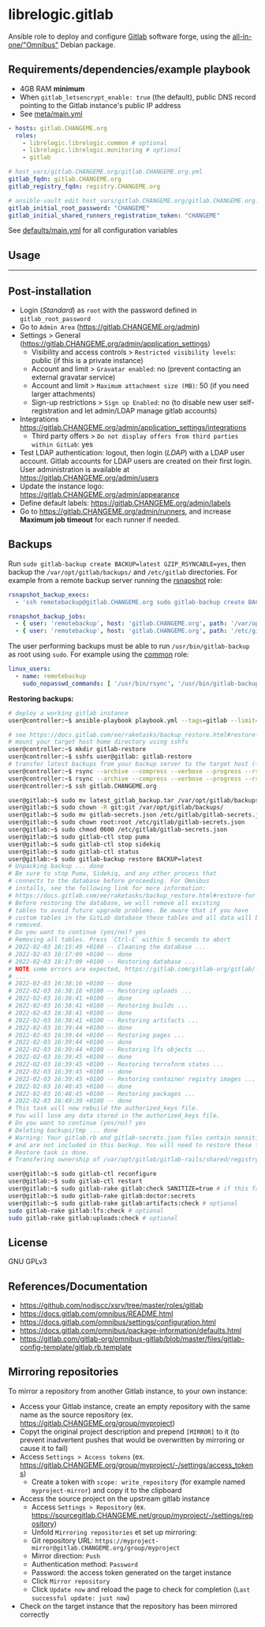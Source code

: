 # librelogic.gitlab

Ansible role to deploy and configure [Gitlab](https://about.gitlab.com/) software forge, using the [all-in-one/"Omnibus"](https://about.gitlab.com/install/#debian) Debian package.


## Requirements/dependencies/example playbook

- 4GB RAM **minimum**
- When `gitlab_letsencrypt_enable: true` (the default), public DNS record pointing to the Gitlab instance's public IP address
- See [meta/main.yml](meta/main.yml)

```yaml
- hosts: gitlab.CHANGEME.org
  roles:
    - librelogic.librelogic.common # optional
    - librelogic.librelogic.monitoring # optional
    - gitlab

# host_vars/gitlab.CHANGEME.org/gitlab.CHANGEME.org.yml
gitlab_fqdn: gitlab.CHANGEME.org
gitlab_registry_fqdn: registry.CHANGEME.org

# ansible-vault edit host_vars/gitlab.CHANGEME.org/gitlab.CHANGEME.org.yml
gitlab_initial_root_password: "CHANGEME"
gitlab_initial_shared_runners_registration_token: "CHANGEME"
```

See [defaults/main.yml](defaults/main.yml) for all configuration variables


## Usage
-------

## Post-installation

- Login (_Standard_) as `root` with the password defined in `gitlab_root_password`
- Go to `Admin Area` (https://gitlab.CHANGEME.org/admin)
- Settings > General (https://gitlab.CHANGEME.org/admin/application_settings)
  - Visibility and access controls > `Restricted visibility levels`: public (if this is a private instance)
  - Account and limit > `Gravatar enabled`: no (prevent contacting an external gravatar service)
  - Account and limit > `Maximum attachment size (MB)`: 50 (if you need larger attachments)
  - Sign-up restrictions > `Sign up Enabled`: no (to disable new user self-registration and let admin/LDAP manage gitlab accounts)
- Integrations https://gitlab.CHANGEME.org/admin/application_settings/integrations
  - Third party offers > `Do not display offers from third parties within GitLab`: yes
- Test LDAP authentication: logout, then login (_LDAP_) with a LDAP user account. Gitlab accounts for LDAP users are created on their first login. User administration is available at https://gitlab.CHANGEME.org/admin/users
- Update the instance logo: https://gitlab.CHANGEME.org/admin/appearance
- Define default labels: https://gitlab.CHANGEME.org/admin/labels
- Go to https://gitlab.CHANGEME.org/admin/runners, and increase **Maximum job timeout** for each runner if needed.

## Backups

Run `sudo gitlab-backup create BACKUP=latest GZIP_RSYNCABLE=yes`, then backup the `/var/opt/gitlab/backups/` and `/etc/gitlab` directories. For example from a remote backup server running the [rsnapshot](../rsnapshot) role:

```yaml
rsnapshot_backup_execs:
  - 'ssh remotebackup@gitlab.CHANGEME.org sudo gitlab-backup create BACKUP=latest GZIP_RSYNCABLE=yes'

rsnapshot_backup_jobs:
  - { user: 'remotebackup', host: 'gitlab.CHANGEME.org', path: '/var/opt/gitlab/backups/' }
  - { user: 'remotebackup', host: 'gitlab.CHANGEME.org', path: '/etc/gitlab' }
```

The user performing backups must be able to run `/usr/bin/gitlab-backup` as root using `sudo`. For example using the [common](../common) role:

```yaml
linux_users:
  - name: remotebackup
    sudo_nopasswd_commands: [ '/usr/bin/rsync', '/usr/bin/gitlab-backup' ]
```

**Restoring backups:**

```bash
# deploy a working gitlab instance
user@controller:~$ ansible-playbook playbook.yml --tags=gitlab --limit=gitlab.CHANGEME.org

# see https://docs.gitlab.com/ee/raketasks/backup_restore.html#restore-prerequisites
# mount your target host home directory using sshfs
user@controller:~$ mkdir gitlab-restore
user@controller:~$ sshfs user@gitlab: gitlab-restore
# transfer latest backups from your backup server to the target host (~1h30/25GB)
user@controller:~$ rsync --archive --compress --verbose --progress --rsync-path='/usr/bin/sudo /usr/bin/rsync' --fake-super user@backup.example.org:/var/backups/rsnapshot/daily.0/gitlab.example.org/var/opt/gitlab/backups/latest_gitlab_backup.tar gitlab-restore/
user@controller:~$ rsync --archive --compress --verbose --progress --rsync-path='/usr/bin/sudo /usr/bin/rsync' --fake-super user@backup.example.org:/var/backups/rsnapshot/daily.0/gitlab.example.org/etc/gitlab/gitlab-secrets.json gitlab-restore/
user@controller:~$ ssh gitlab.CHANGEME.org

user@gitlab:~$ sudo mv latest_gitlab_backup.tar /var/opt/gitlab/backups/
user@gitlab:~$ sudo chown -R git:git /var/opt/gitlab/backups/
user@gitlab:~$ sudo mv gitlab-secrets.json /etc/gitlab/gitlab-secrets.json
user@gitlab:~$ sudo chown root:root /etc/gitlab/gitlab-secrets.json
user@gitlab:~$ sudo chmod 0600 /etc/gitlab/gitlab-secrets.json
user@gitlab:~$ sudo gitlab-ctl stop puma
user@gitlab:~$ sudo gitlab-ctl stop sidekiq
user@gitlab:~$ sudo gitlab-ctl status
user@gitlab:~$ sudo gitlab-backup restore BACKUP=latest
# Unpacking backup ... done
# Be sure to stop Puma, Sidekiq, and any other process that
# connects to the database before proceeding. For Omnibus
# installs, see the following link for more information:
# https://docs.gitlab.com/ee/raketasks/backup_restore.html#restore-for-omnibus-gitlab-installations
# Before restoring the database, we will remove all existing
# tables to avoid future upgrade problems. Be aware that if you have
# custom tables in the GitLab database these tables and all data will be
# removed.
# Do you want to continue (yes/no)? yes
# Removing all tables. Press `Ctrl-C` within 5 seconds to abort
# 2022-02-03 16:15:49 +0100 -- Cleaning the database ... 
# 2022-02-03 16:17:09 +0100 -- done
# 2022-02-03 16:17:09 +0100 -- Restoring database ... 
# NOTE some errors are expected, https://gitlab.com/gitlab-org/gitlab/-/issues/266988, https://gitlab.com/gitlab-org/gitlab/-/blob/626397fd57ea432a217e0c3b6b6fc8e0b6575e14/lib/backup/database.rb#L11-17
# ...
# 2022-02-03 16:38:16 +0100 -- done
# 2022-02-03 16:38:16 +0100 -- Restoring uploads ... 
# 2022-02-03 16:38:41 +0100 -- done
# 2022-02-03 16:38:41 +0100 -- Restoring builds ... 
# 2022-02-03 16:38:41 +0100 -- done
# 2022-02-03 16:38:41 +0100 -- Restoring artifacts ... 
# 2022-02-03 16:39:44 +0100 -- done
# 2022-02-03 16:39:44 +0100 -- Restoring pages ... 
# 2022-02-03 16:39:44 +0100 -- done
# 2022-02-03 16:39:44 +0100 -- Restoring lfs objects ... 
# 2022-02-03 16:39:45 +0100 -- done
# 2022-02-03 16:39:45 +0100 -- Restoring terraform states ... 
# 2022-02-03 16:39:45 +0100 -- done
# 2022-02-03 16:39:45 +0100 -- Restoring container registry images ... 
# 2022-02-03 16:48:45 +0100 -- done
# 2022-02-03 16:48:45 +0100 -- Restoring packages ...
# 2022-02-03 16:49:39 +0100 -- done
# This task will now rebuild the authorized_keys file.
# You will lose any data stored in the authorized_keys file.
# Do you want to continue (yes/no)? yes
# Deleting backups/tmp ... done
# Warning: Your gitlab.rb and gitlab-secrets.json files contain sensitive data 
# and are not included in this backup. You will need to restore these files manually.
# Restore task is done.
# Transfering ownership of /var/opt/gitlab/gitlab-rails/shared/registry to registry

user@gitlab:~$ sudo gitlab-ctl reconfigure
user@gitlab:~$ sudo gitlab-ctl restart
user@gitlab:~$ sudo gitlab-rake gitlab:check SANITIZE=true # if this fails, maybe Gitlab has not finished starting up, try again
user@gitlab:~$ sudo gitlab-rake gitlab:doctor:secrets
user@gitlab:~$ sudo gitlab-rake gitlab:artifacts:check # optional
sudo gitlab-rake gitlab:lfs:check # optional
sudo gitlab-rake gitlab:uploads:check # optional
```

## License

GNU GPLv3

## References/Documentation

- https://github.com/nodiscc/xsrv/tree/master/roles/gitlab
- https://docs.gitlab.com/omnibus/README.html
- https://docs.gitlab.com/omnibus/settings/configuration.html
- https://docs.gitlab.com/omnibus/package-information/defaults.html
- https://gitlab.com/gitlab-org/omnibus-gitlab/blob/master/files/gitlab-config-template/gitlab.rb.template



## Mirroring repositories

To mirror a repository from another Gitlab instance, to your own instance:

- Access your Gitlab instance, create an empty repository with the same name as the source repository (ex. https://gitlab.CHANGEME.org/group/myproject)
 - Copyt the original project description and prepend `[MIRROR]` to it (to prevent inadvertent pushes that would be overwritten by mirroring or cause it to fail)
- Access `Settings > Access tokens` (ex. https://gitlab.CHANGEME.org/group/myproject/-/settings/access_tokens)
  - Create a token with `scope: write_repository` (for example named `myproject-mirror`) and copy it to the clipboard
- Access the source project on the upstream gitlab instance
  - Access `Settings > Repository` (ex. https://sourcegitlab.CHANGEME.net/group/myproject/-/settings/repository)
  - Unfold `Mirroring repositories` et set up mirroring:
  - Git repository URL: `https://myproject-mirror@gitlab.CHANGEME.org/group/myproject`
  - Mirror direction: `Push`
  - Authentication method: `Password`
  - Password: the access token generated on the target instance
  - Click `Mirror repository`
  - Click `Update now` and reload the page to check for completion (`Last successful update: just now`)
- Check on the target instance that the repository has been mirrored correctly
